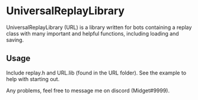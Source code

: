 # UniversalReplayLibrary

UniversalReplayLibrary (URL) is a library written for bots containing a replay class with many important and helpful functions, including loading and saving.

## Usage
Include replay.h and URL.lib (found in the URL folder).
See the example to help with starting out.

Any problems, feel free to message me on discord (Midget#9999).